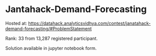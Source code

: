 # Jantahack-Demand-Forecasting
Hosted at: https://datahack.analyticsvidhya.com/contest/janatahack-demand-forecasting/#ProblemStatement

Rank: 33 from 13,287 registered participant.

Solution available in jupyter notebook form.
